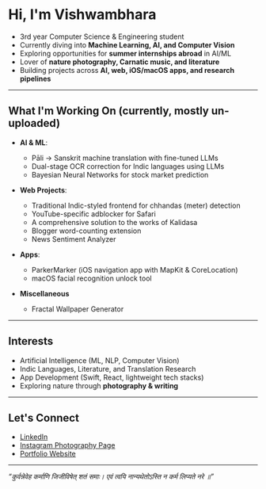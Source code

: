 # Hi, I'm Vishwambhara  

- 3rd year Computer Science & Engineering student
- Currently diving into **Machine Learning, AI, and Computer Vision**  
- Exploring opportunities for **summer internships abroad** in AI/ML  
- Lover of **nature photography, Carnatic music, and literature**  
- Building projects across **AI, web, iOS/macOS apps, and research pipelines**  

---

## What I'm Working On (currently, mostly un-uploaded)
- **AI & ML**:  
  - Pāli → Sanskrit machine translation with fine-tuned LLMs  
  - Dual-stage OCR correction for Indic languages using LLMs  
  - Bayesian Neural Networks for stock market prediction  

- **Web Projects**:  
  - Traditional Indic-styled frontend for chhandas (meter) detection  
  - YouTube-specific adblocker for Safari
  - A comprehensive solution to the works of Kalidasa
  - Blogger word-counting extension
  - News Sentiment Analyzer

- **Apps**:  
  - ParkerMarker (iOS navigation app with MapKit & CoreLocation)  
  - macOS facial recognition unlock tool

- **Miscellaneous**
  - Fractal Wallpaper Generator
  
---

## Interests
- Artificial Intelligence (ML, NLP, Computer Vision)  
- Indic Languages, Literature, and Translation Research  
- App Development (Swift, React, lightweight tech stacks)  
- Exploring nature through **photography & writing**  

---

## Let's Connect  
- [LinkedIn](https://linkedin.com/in/vishwambhara-r-hebbalalu)  
- [Instagram Photography Page](https://instagram.com/supernallyearthy)  
- [Portfolio Website](https://vishwambhararh.github.io)  

---

*“कुर्वन्नेवेह कर्माणि जिजीविषेत् शतं समाः।
एवं त्वयि नान्यथेतोऽस्ति न कर्म लिप्यते नरे ॥”*  
